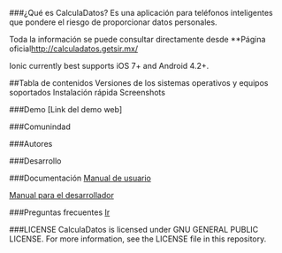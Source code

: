 ###¿Qué es CalculaDatos?
Es una aplicación para teléfonos inteligentes que pondere el riesgo de proporcionar datos personales.

Toda la información se puede consultar directamente desde **Página oficial<a href="http://calculadatos.getsir.mx/" target="_blank">http://calculadatos.getsir.mx/</a>

Ionic currently best supports iOS 7+ and Android 4.2+.

##Tabla de contenidos
Versiones de los sistemas operativos y equipos soportados
Instalación rápida
Screenshots

###Demo
[Link del demo web]

###Comunindad

###Autores

###Desarrollo

###Documentación
<a href="https://github.com/prostudy/calculadatos-getsir/wiki/Manual-de-usuario" target="_blank">Manual de usuario</a>

<a href="https://github.com/prostudy/calculadatos-getsir/wiki/Manual-para-el-desarrollador" target="_blank">Manual para el desarrollador</a>

###Preguntas frecuentes
<a href="https://github.com/prostudy/calculadatos-getsir/wiki/Preguntas-frecuentes">Ir</a>

###LICENSE
CalculaDatos is licensed under GNU GENERAL PUBLIC LICENSE. For more information, see the LICENSE file in this repository.
